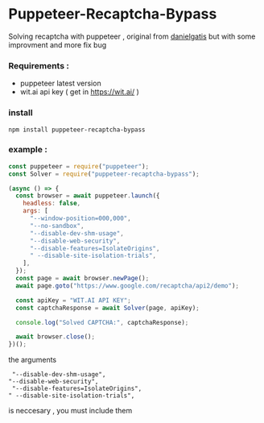 # Puppeteer-Recaptcha-Bypass

Solving recaptcha with puppeteer , original from [danielgatis](https://github.com/danielgatis/puppeteer-recaptcha-solver) but with some improvment and more fix bug
### Requirements : 

- puppeteer latest version
- wit.ai api key ( get in https://wit.ai/ )

### install

`npm install puppeteer-recaptcha-bypass`

### example :

```javascript
const puppeteer = require("puppeteer");
const Solver = require("puppeteer-recaptcha-bypass");

(async () => {
  const browser = await puppeteer.launch({
    headless: false,
    args: [
      "--window-position=000,000",
      "--no-sandbox",
      "--disable-dev-shm-usage",
      "--disable-web-security",
      "--disable-features=IsolateOrigins",
      " --disable-site-isolation-trials",
    ],
  });
  const page = await browser.newPage();
  await page.goto("https://www.google.com/recaptcha/api2/demo");

  const apiKey = "WIT.AI API KEY";
  const captchaResponse = await Solver(page, apiKey);

  console.log("Solved CAPTCHA:", captchaResponse);

  await browser.close();
})();
```

the arguments

```
 "--disable-dev-shm-usage",
"--disable-web-security",
 "--disable-features=IsolateOrigins",
" --disable-site-isolation-trials",
```
is neccesary , you must include them